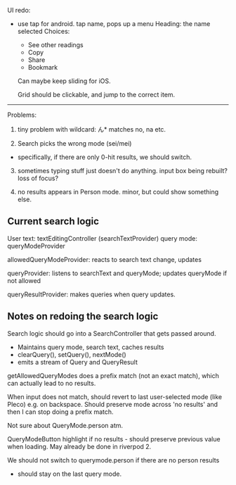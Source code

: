 UI redo:
 - use tap for android. tap name, pops up a menu
   Heading: the name selected
   Choices: 
    - See other readings
    - Copy
    - Share
    - Bookmark

   Can maybe keep sliding for iOS.

   Grid should be clickable, and jump to the correct item.

---
Problems:
 1) tiny problem with wildcard: ん* matches no, na etc.

 2) Search picks the wrong mode (sei/mei)
   - specifically, if there are only 0-hit results, we should switch.

 3) sometimes typing stuff just doesn't do anything. input box being rebuilt?
    loss of focus? 

 4) no results appears in Person mode. minor, but could show something else.

## Current search logic

User text: textEditingController (searchTextProvider)
query mode: queryModeProvider

allowedQueryModeProvider: reacts to search text change, updates

queryProvider: listens to searchText and queryMode; updates queryMode if not allowed

queryResultProvider: makes queries when query updates.

## Notes on redoing the search logic

Search logic should go into a SearchController that gets passed around.
 - Maintains query mode, search text, caches results
 - clearQuery(), setQuery(), nextMode()
 - emits a stream of Query and QueryResult

getAllowedQueryModes does a prefix match (not an exact match), which
can actually lead to no results.

When input does not match, should revert to last user-selected mode
(like Pleco) e.g. on backspace. Should preserve mode across 'no results'
and then I can stop doing a prefix match.

Not sure about QueryMode.person atm.

QueryModeButton highlight if no results - should preserve previous value
when loading. May already be done in riverpod 2.

We should not switch to querymode.person if there are no person results
 - should stay on the last query mode.